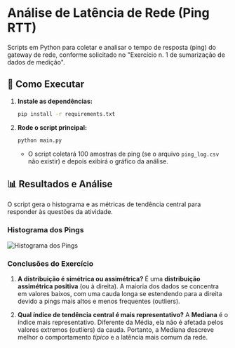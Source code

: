 # Análise de Latência de Rede (Ping RTT)

Scripts em Python para coletar e analisar o tempo de resposta (ping) do gateway de rede, conforme solicitado no "Exercício n. 1 de sumarização de dados de medição".

## 🚀 Como Executar

1.  **Instale as dependências:**
    ```bash
    pip install -r requirements.txt
    ```

2.  **Rode o script principal:**
    ```bash
    python main.py
    ```
    - O script coletará 100 amostras de ping (se o arquivo `ping_log.csv` não existir) e depois exibirá o gráfico da análise.

## 📊 Resultados e Análise

O script gera o histograma e as métricas de tendência central para responder às questões da atividade.

### Histograma dos Pings

![Histograma dos Pings](histograma_pings.png)

### Conclusões do Exercício

1.  **A distribuição é simétrica ou assimétrica?**
    É uma **distribuição assimétrica positiva** (ou à direita). A maioria dos dados se concentra em valores baixos, com uma cauda longa se estendendo para a direita devido a pings mais altos e menos frequentes (outliers).

2.  **Qual índice de tendência central é mais representativo?**
    A **Mediana** é o índice mais representativo. Diferente da Média, ela não é afetada pelos valores extremos (outliers) da cauda. Portanto, a Mediana descreve melhor o comportamento *típico* e a latência mais comum da rede.